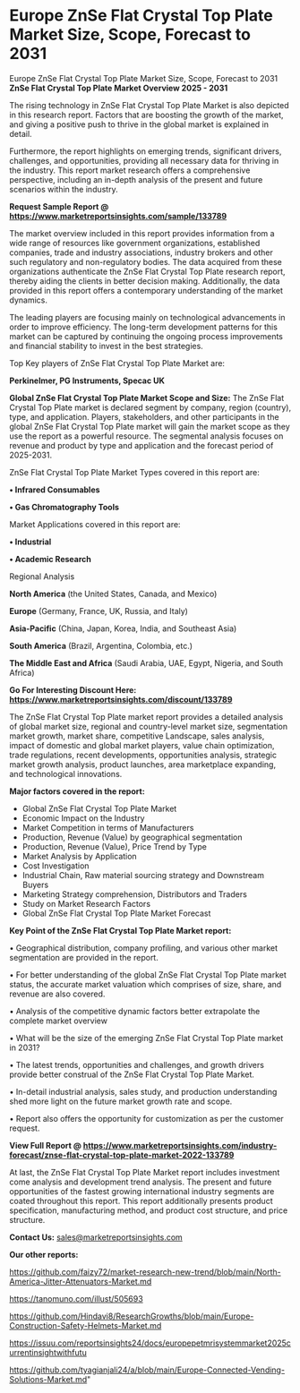 # Europe ZnSe Flat Crystal Top Plate Market Size, Scope, Forecast to 2031
Europe ZnSe Flat Crystal Top Plate Market Size, Scope, Forecast to 2031
<Strong> ZnSe Flat Crystal Top Plate Market Overview 2025 - 2031</strong>

The rising technology in ZnSe Flat Crystal Top Plate Market is also depicted in this research report. Factors that are boosting the growth of the market, and giving a positive push to thrive in the global market is explained in detail.

Furthermore, the report highlights on emerging trends, significant drivers, challenges, and opportunities, providing all necessary data for thriving in the industry. This report market research offers a comprehensive perspective, including an in-depth analysis of the present and future scenarios within the industry.

<strong>Request Sample Report @ <a href=https://www.marketreportsinsights.com/sample/133789>https://www.marketreportsinsights.com/sample/133789</a></strong>

The market overview included in this report provides information from a wide range of resources like government organizations, established companies, trade and industry associations, industry brokers and other such regulatory and non-regulatory bodies. The data acquired from these organizations authenticate the ZnSe Flat Crystal Top Plate research report, thereby aiding the clients in better decision making. Additionally, the data provided in this report offers a contemporary understanding of the market dynamics.

The leading players are focusing mainly on technological advancements in order to improve efficiency. The long-term development patterns for this market can be captured by continuing the ongoing process improvements and financial stability to invest in the best strategies.

Top Key players of ZnSe Flat Crystal Top Plate Market are:

<strong>Perkinelmer, PG Instruments, Specac UK</strong>

<strong><b>Global ZnSe Flat Crystal Top Plate Market Scope and Size:</b></strong>
The ZnSe Flat Crystal Top Plate market is declared segment by company, region (country), type, and application. Players, stakeholders, and other participants in the global ZnSe Flat Crystal Top Plate market will gain the market scope as they use the report as a powerful resource. The segmental analysis focuses on revenue and product by type and application and the forecast period of 2025-2031.

ZnSe Flat Crystal Top Plate Market Types covered in this report are:

<strong>• Infrared Consumables

• Gas Chromatography Tools</strong>

Market Applications covered in this report are:

<strong>• Industrial

• Academic Research</strong> 

Regional Analysis

<strong>North America</strong> (the United States, Canada, and Mexico)

<strong>Europe</strong> (Germany, France, UK, Russia, and Italy)

<strong>Asia-Pacific</strong> (China, Japan, Korea, India, and Southeast Asia)

<strong>South America</strong> (Brazil, Argentina, Colombia, etc.)

<strong>The Middle East and Africa</strong> (Saudi Arabia, UAE, Egypt, Nigeria, and South Africa)

<strong>Go For Interesting Discount Here: <a href=https://www.marketreportsinsights.com/discount/133789>https://www.marketreportsinsights.com/discount/133789</a></strong>

The ZnSe Flat Crystal Top Plate market report provides a detailed analysis of global market size, regional and country-level market size, segmentation market growth, market share, competitive Landscape, sales analysis, impact of domestic and global market players, value chain optimization, trade regulations, recent developments, opportunities analysis, strategic market growth analysis, product launches, area marketplace expanding, and technological innovations.

<strong><b>Major factors covered in the report:</b></strong>
<ul>
  <li>Global ZnSe Flat Crystal Top Plate Market </li>
  <li>Economic Impact on the Industry</li>
  <li>Market Competition in terms of Manufacturers</li>
  <li>Production, Revenue (Value) by geographical segmentation</li>
  <li>Production, Revenue (Value), Price Trend by Type</li>
  <li>Market Analysis by Application</li>
  <li>Cost Investigation</li>
  <li>Industrial Chain, Raw material sourcing strategy and Downstream Buyers</li>
  <li>Marketing Strategy comprehension, Distributors and Traders</li>
  <li>Study on Market Research Factors</li>
  <li>Global ZnSe Flat Crystal Top Plate Market Forecast</li>
</ul>

<strong><b>Key Point of the ZnSe Flat Crystal Top Plate Market report:</b></strong>

• Geographical distribution, company profiling, and various other market segmentation are provided in the report.

• For better understanding of the global ZnSe Flat Crystal Top Plate market status, the accurate market valuation which comprises of size, share, and revenue are also covered.

• Analysis of the competitive dynamic factors better extrapolate the complete market overview

• What will be the size of the emerging ZnSe Flat Crystal Top Plate market in 2031?

• The latest trends, opportunities and challenges, and growth drivers provide better construal of the ZnSe Flat Crystal Top Plate Market.

• In-detail industrial analysis, sales study, and production understanding shed more light on the future market growth rate and scope.

• Report also offers the opportunity for customization as per the customer request.

<strong><b>View Full Report @ <a href=https://www.marketreportsinsights.com/industry-forecast/znse-flat-crystal-top-plate-market-2022-133789>https://www.marketreportsinsights.com/industry-forecast/znse-flat-crystal-top-plate-market-2022-133789</a></b></strong>


At last, the ZnSe Flat Crystal Top Plate Market report includes investment come analysis and development trend analysis. The present and future opportunities of the fastest growing international industry segments are coated throughout this report. This report additionally presents product specification, manufacturing method, and product cost structure, and price structure.

<strong>Contact Us:</strong>
sales@marketreportsinsights.com

<strong>Our other reports:</strong>

<a href=https://github.com/faizy72/market-research-new-trend/blob/main/North-America-Jitter-Attenuators-Market.md>https://github.com/faizy72/market-research-new-trend/blob/main/North-America-Jitter-Attenuators-Market.md</a>

<a href=https://tanomuno.com/illust/505693>https://tanomuno.com/illust/505693</a>

<a href=https://github.com/Hindavi8/ResearchGrowths/blob/main/Europe-Construction-Safety-Helmets-Market.md>https://github.com/Hindavi8/ResearchGrowths/blob/main/Europe-Construction-Safety-Helmets-Market.md</a>

<a href=https://issuu.com/reportsinsights24/docs/europepetmrisystemmarket2025currentinsightwithfutu>https://issuu.com/reportsinsights24/docs/europepetmrisystemmarket2025currentinsightwithfutu</a>

<a href=https://github.com/tyagianjali24/a/blob/main/Europe-Connected-Vending-Solutions-Market.md>https://github.com/tyagianjali24/a/blob/main/Europe-Connected-Vending-Solutions-Market.md</a>"
